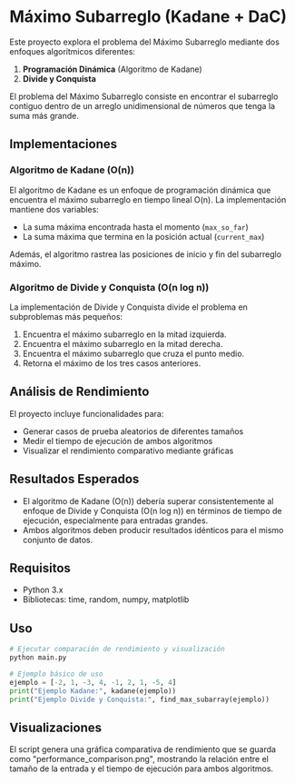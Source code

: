 # Máximo Subarreglo (Kadane + DaC)
Este proyecto explora el problema del Máximo Subarreglo mediante dos enfoques algorítmicos diferentes:
1. **Programación Dinámica** (Algoritmo de Kadane)
2. **Divide y Conquista**

El problema del Máximo Subarreglo consiste en encontrar el subarreglo contiguo dentro de un arreglo unidimensional de números que tenga la suma más grande.

## Implementaciones

### Algoritmo de Kadane (O(n))
El algoritmo de Kadane es un enfoque de programación dinámica que encuentra el máximo subarreglo en tiempo lineal O(n). La implementación mantiene dos variables: 
- La suma máxima encontrada hasta el momento (`max_so_far`)
- La suma máxima que termina en la posición actual (`current_max`)

Además, el algoritmo rastrea las posiciones de inicio y fin del subarreglo máximo.

### Algoritmo de Divide y Conquista (O(n log n))
La implementación de Divide y Conquista divide el problema en subproblemas más pequeños:
1. Encuentra el máximo subarreglo en la mitad izquierda.
2. Encuentra el máximo subarreglo en la mitad derecha.
3. Encuentra el máximo subarreglo que cruza el punto medio.
4. Retorna el máximo de los tres casos anteriores.

## Análisis de Rendimiento
El proyecto incluye funcionalidades para:
- Generar casos de prueba aleatorios de diferentes tamaños
- Medir el tiempo de ejecución de ambos algoritmos
- Visualizar el rendimiento comparativo mediante gráficas

## Resultados Esperados
- El algoritmo de Kadane (O(n)) debería superar consistentemente al enfoque de Divide y Conquista (O(n log n)) en términos de tiempo de ejecución, especialmente para entradas grandes.
- Ambos algoritmos deben producir resultados idénticos para el mismo conjunto de datos.

## Requisitos
- Python 3.x
- Bibliotecas: time, random, numpy, matplotlib

## Uso
```python
# Ejecutar comparación de rendimiento y visualización
python main.py

# Ejemplo básico de uso
ejemplo = [-2, 1, -3, 4, -1, 2, 1, -5, 4]
print("Ejemplo Kadane:", kadane(ejemplo))
print("Ejemplo Divide y Conquista:", find_max_subarray(ejemplo))
```

## Visualizaciones
El script genera una gráfica comparativa de rendimiento que se guarda como "performance_comparison.png", mostrando la relación entre el tamaño de la entrada y el tiempo de ejecución para ambos algoritmos.
